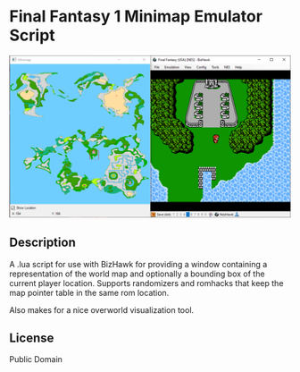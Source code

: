 # Final Fantasy 1 Minimap Emulator Script

![](https://raw.githubusercontent.com/BrianCumminger/FF1_Minimap/master/screenshot.png)

## Description
A .lua script for use with BizHawk for providing a window containing a representation of the world map and optionally a bounding box of the current player location.  Supports randomizers and romhacks that keep the map pointer table in the same rom location.

Also makes for a nice overworld visualization tool.

## License

Public Domain